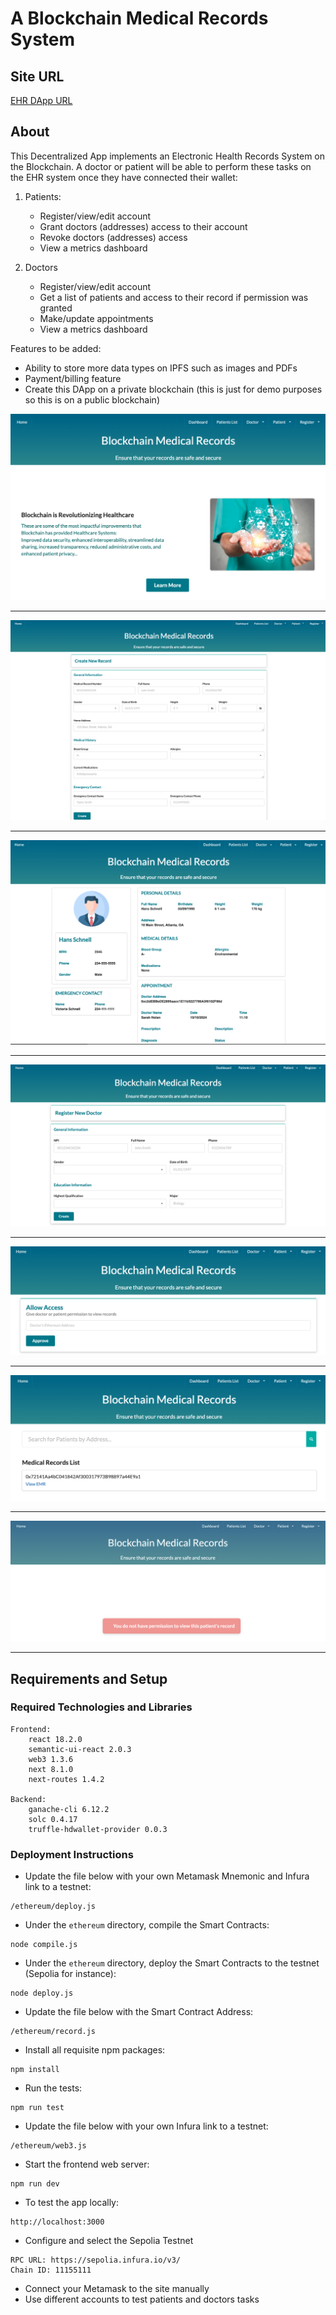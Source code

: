 # A Blockchain Medical Records System

## Site URL

[EHR DApp URL](https://ehr.inovantech.com)

## About

This Decentralized App implements an Electronic Health Records System on the Blockchain. A doctor or patient will be able to perform these tasks on the EHR system once they have connected their wallet:

1. Patients:

   - Register/view/edit account
   - Grant doctors (addresses) access to their account
   - Revoke doctors (addresses) access
   - View a metrics dashboard

2. Doctors
   - Register/view/edit account
   - Get a list of patients and access to their record if permission was granted
   - Make/update appointments
   - View a metrics dashboard

Features to be added:

- Ability to store more data types on IPFS such as images and PDFs
- Payment/billing feature
- Create this DApp on a private blockchain (this is just for demo purposes so this is on a public blockchain)

<div style="margin:0px;">
    <img src="images/ehr-frontpage.png">
    <hr>
    <img src="images/ehr-patient-register.png">
    <hr>
    <img src="images/ehr-patient-record.png">
    <hr>
    <img src="images/ehr-doctor-register.png">
    <hr>
    <img src="images/ehr-patient-grant-access.png">
    <hr>
    <img src="images/ehr-doctor-view-list.png">
    <hr>
    <img src="images/ehr-doctor-no-access.png">
    <hr>
</div>

## Requirements and Setup

### Required Technologies and Libraries

```
Frontend:
    react 18.2.0
    semantic-ui-react 2.0.3
    web3 1.3.6
    next 8.1.0
    next-routes 1.4.2

Backend:
    ganache-cli 6.12.2
    solc 0.4.17
    truffle-hdwallet-provider 0.0.3
```

### Deployment Instructions

- Update the file below with your own Metamask Mnemonic and Infura link to a testnet:

```
/ethereum/deploy.js
```

- Under the `ethereum` directory, compile the Smart Contracts:

```
node compile.js
```

- Under the `ethereum` directory, deploy the Smart Contracts to the testnet (Sepolia for instance):

```
node deploy.js
```

- Update the file below with the Smart Contract Address:

```
/ethereum/record.js
```

- Install all requisite npm packages:

```
npm install
```

- Run the tests:

```
npm run test
```

- Update the file below with your own Infura link to a testnet:

```
/ethereum/web3.js
```

- Start the frontend web server:

```
npm run dev
```

- To test the app locally:

```
http://localhost:3000
```

- Configure and select the Sepolia Testnet

```
RPC URL: https://sepolia.infura.io/v3/
Chain ID: 11155111
```

- Connect your Metamask to the site manually
- Use different accounts to test patients and doctors tasks
